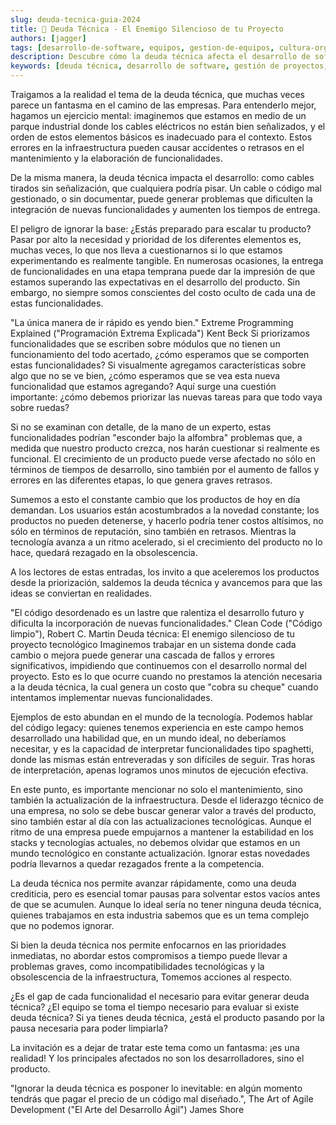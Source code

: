```yaml
---
slug: deuda-tecnica-guia-2024
title: 🔧 Deuda Técnica - El Enemigo Silencioso de tu Proyecto
authors: [jagger]
tags: [desarrollo-de-software, equipos, gestion-de-equipos, cultura-organizacional]
description: Descubre cómo la deuda técnica afecta el desarrollo de software y aprende estrategias efectivas para gestionarla. Guía completa con ejemplos prácticos y mejores prácticas para 2024.
keywords: [deuda técnica, desarrollo de software, gestión de proyectos, código limpio, mantenimiento de código, optimización de código, calidad de software]
---
```


Traigamos a la realidad el tema de la deuda técnica, que muchas veces parece un fantasma en el camino de las empresas. Para entenderlo mejor, hagamos un ejercicio mental: imaginemos que estamos en medio de un parque industrial donde los cables eléctricos no están bien señalizados, y el orden de estos elementos básicos es inadecuado para el contexto. Estos errores en la infraestructura pueden causar accidentes o retrasos en el mantenimiento y la elaboración de funcionalidades.

De la misma manera, la deuda técnica impacta el desarrollo: como cables tirados sin señalización, que cualquiera podría pisar. Un cable o código mal gestionado, o sin documentar, puede generar problemas que dificulten la integración de nuevas funcionalidades y aumenten los tiempos de entrega.

El peligro de ignorar la base: ¿Estás preparado para escalar tu producto?
Pasar por alto la necesidad y prioridad de los diferentes elementos es, muchas veces, lo que nos lleva a cuestionarnos si lo que estamos experimentando es realmente tangible. En numerosas ocasiones, la entrega de funcionalidades en una etapa temprana puede dar la impresión de que estamos superando las expectativas en el desarrollo del producto. Sin embargo, no siempre somos conscientes del costo oculto de cada una de estas funcionalidades.

"La única manera de ir rápido es yendo bien." Extreme Programming Explained ("Programación Extrema Explicada") Kent Beck
Si priorizamos funcionalidades que se escriben sobre módulos que no tienen un funcionamiento del todo acertado, ¿cómo esperamos que se comporten estas funcionalidades? Si visualmente agregamos características sobre algo que no se ve bien, ¿cómo esperamos que se vea esta nueva funcionalidad que estamos agregando? Aquí surge una cuestión importante: ¿cómo debemos priorizar las nuevas tareas para que todo vaya sobre ruedas?

Si no se examinan con detalle, de la mano de un experto, estas funcionalidades podrían "esconder bajo la alfombra" problemas que, a medida que nuestro producto crezca, nos harán cuestionar si realmente es funcional. El crecimiento de un producto puede verse afectado no sólo en términos de tiempos de desarrollo, sino también por el aumento de fallos y errores en las diferentes etapas, lo que genera graves retrasos.

Sumemos a esto el constante cambio que los productos de hoy en día demandan. Los usuarios están acostumbrados a la novedad constante; los productos no pueden detenerse, y hacerlo podría tener costos altísimos, no sólo en términos de reputación, sino también en retrasos. Mientras la tecnología avanza a un ritmo acelerado, si el crecimiento del producto no lo hace, quedará rezagado en la obsolescencia.

A los lectores de estas entradas, los invito a que aceleremos los productos desde la priorización, saldemos la deuda técnica y avancemos para que las ideas se conviertan en realidades.

"El código desordenado es un lastre que ralentiza el desarrollo futuro y dificulta la incorporación de nuevas funcionalidades." Clean Code ("Código limpio"), Robert C. Martin
Deuda técnica: El enemigo silencioso de tu proyecto tecnológico
Imaginemos trabajar en un sistema donde cada cambio o mejora puede generar una cascada de fallos y errores significativos, impidiendo que continuemos con el desarrollo normal del proyecto. Esto es lo que ocurre cuando no prestamos la atención necesaria a la deuda técnica, la cual genera un costo que "cobra su cheque" cuando intentamos implementar nuevas funcionalidades.

Ejemplos de esto abundan en el mundo de la tecnología. Podemos hablar del código legacy: quienes tenemos experiencia en este campo hemos desarrollado una habilidad que, en un mundo ideal, no deberíamos necesitar, y es la capacidad de interpretar funcionalidades tipo spaghetti, donde las mismas están entreveradas y son difíciles de seguir. Tras horas de interpretación, apenas logramos unos minutos de ejecución efectiva.

En este punto, es importante mencionar no solo el mantenimiento, sino también la actualización de la infraestructura. Desde el liderazgo técnico de una empresa, no solo se debe buscar generar valor a través del producto, sino también estar al día con las actualizaciones tecnológicas. Aunque el ritmo de una empresa puede empujarnos a mantener la estabilidad en los stacks y tecnologías actuales, no debemos olvidar que estamos en un mundo tecnológico en constante actualización. Ignorar estas novedades podría llevarnos a quedar rezagados frente a la competencia.

La deuda técnica nos permite avanzar rápidamente, como una deuda crediticia, pero es esencial tomar pausas para solventar estos vacíos antes de que se acumulen. Aunque lo ideal sería no tener ninguna deuda técnica, quienes trabajamos en esta industria sabemos que es un tema complejo que no podemos ignorar.

Si bien la deuda técnica nos permite enfocarnos en las prioridades inmediatas, no abordar estos compromisos a tiempo puede llevar a problemas graves, como incompatibilidades tecnológicas y la obsolescencia de la infraestructura, Tomemos acciones al respecto.

¿Es el gap de cada funcionalidad el necesario para evitar generar deuda técnica? ¿El equipo se toma el tiempo necesario para evaluar si existe deuda técnica? Si ya tienes deuda técnica, ¿está el producto pasando por la pausa necesaria para poder limpiarla?

La invitación es a dejar de tratar este tema como un fantasma: ¡es una realidad! Y los principales afectados no son los desarrolladores, sino el producto.

"Ignorar la deuda técnica es posponer lo inevitable: en algún momento tendrás que pagar el precio de un código mal diseñado.", The Art of Agile Development ("El Arte del Desarrollo Ágil") James Shore